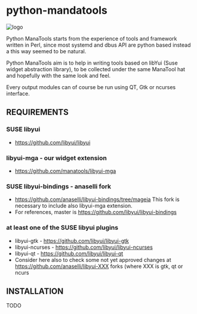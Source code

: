 # python-mandatools #

![logo](https://avatars3.githubusercontent.com/u/19332721?v=3&s=200 "Python ManaTools")

Python ManaTools starts from the experience of tools and framework 
written in Perl, since most systemd and dbus API are python based 
instead a this way seemed to be natural.

Python ManaTools aim is to help in writing tools based on libYui 
(Suse widget abstraction library), to be collected under the same
ManaTool hat and hopefully with the same look and feel.

Every output modules can of course be run using QT, Gtk or ncurses 
interface.

## REQUIREMENTS

### SUSE libyui
* https://github.com/libyui/libyui

### libyui-mga - our widget extension
* https://github.com/manatools/libyui-mga

### SUSE libyui-bindings - anaselli fork
* https://github.com/anaselli/libyui-bindings/tree/mageia
  This fork is necessary to include also libyui-mga extension.
* For references, master is https://github.com/libyui/libyui-bindings

### at least one of the SUSE libyui plugins
* libyui-gtk     - https://github.com/libyui/libyui-gtk
* libyui-ncurses - https://github.com/libyui/libyui-ncurses
* libyui-qt      - https://github.com/libyui/libyui-qt
* Consider here also to check some not yet approved changes at
  https://github.com/anaselli/libyui-XXX forks (where XXX is
  gtk, qt or ncurs

## INSTALLATION
TODO
